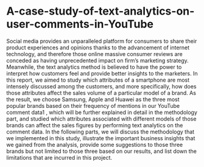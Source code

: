 # A-case-study-of-text-analytics-on-user-comments-in-YouTube

Social media provides an unparalleled platform for consumers to share their product experiences and opinions thanks to the advancement of internet technology, and therefore those online massive consumer reviews are conceded as having unprecedented impact on firm’s marketing strategy. Meanwhile, the text analytics method is believed to have the power to interpret how customers feel and provide better insights to the marketers. In this report, we aimed to study which attributes of a smartphone are most intensely discussed among the customers, and more specifically, how does those attributes affect the sales volume of a particular model of a brand. As the result, we choose Samsung, Apple and Huawei as the three most popular brands based on their frequency of mentions in our YouTube comment data1 , which will be further explained in detail in the methodology part, and studied which attributes associated with different models of those brands can affect the sales figures by performing text analytics on the comment data.
In the following parts, we will discuss the methodology that we implemented in this study, illustrate the important business insights that we gained from the analysis, provide some suggestions to those three brands but not limited to those three based on our results, and list down the limitations that are incurred in this project.

